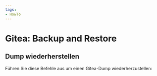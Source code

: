 ```yaml
---
tags:
- HowTo
---
```

# Gitea: Backup and Restore

## Dump wiederherstellen

Führen Sie diese Befehle aus um einen Gitea-Dump wiederherzustellen:

```sh

```

